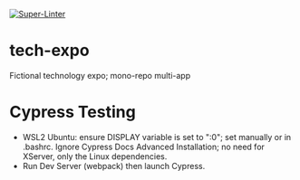 [![Super-Linter](https://github.com/SStranks/tech-expo/actions/workflows/lint.yaml/badge.svg)](https://github.com/marketplace/actions/super-linter)

# tech-expo

Fictional technology expo; mono-repo multi-app

# Cypress Testing

- WSL2 Ubuntu: ensure DISPLAY variable is set to ":0"; set manually or in .bashrc. Ignore Cypress Docs Advanced Installation; no need for XServer, only the Linux dependencies.
- Run Dev Server (webpack) then launch Cypress.
